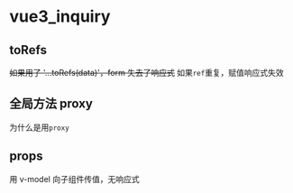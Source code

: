 # vue3_inquiry

## toRefs

~~如果用了 '...toRefs(data)'，form 失去了响应式~~
如果`ref`重复，赋值响应式失效

## 全局方法 proxy

为什么是用`proxy`

## props

用 v-model 向子组件传值，无响应式



